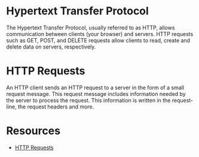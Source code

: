 # Hypertext Transfer Protocol
The Hypertext Transfer Protocol, usually referred to as HTTP, allows communication between clients (your browser) and servers.
HTTP requests such as GET, POST, and DELETE requests allow clients to read, create and delete data on servers, respectively.

# HTTP Requests
An HTTP client sends an HTTP request to a server in the form of a small request message.
This request message includes information needed by the server to process the request.
This information is written in the request-line, the request headers and more.

# Resources
* [HTTP Requests](https://www.tutorialspoint.com/http/http_requests.htm)

